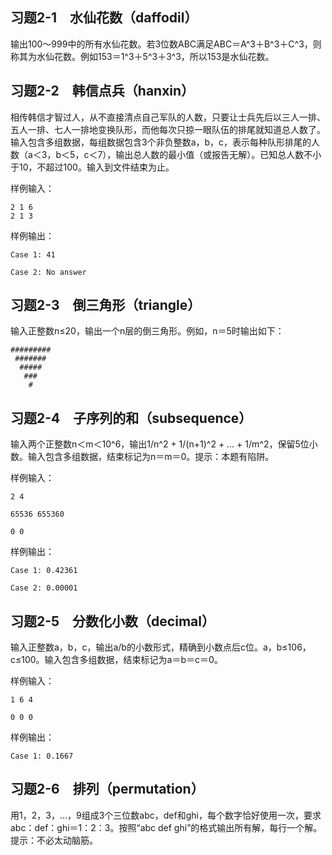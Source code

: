 ## 习题2-1　水仙花数（daffodil）

输出100～999中的所有水仙花数。若3位数ABC满足ABC＝A^3＋B^3＋C^3，则称其为水仙花数。例如153＝1^3＋5^3＋3^3，所以153是水仙花数。

## 习题2-2　韩信点兵（hanxin）

相传韩信才智过人，从不直接清点自己军队的人数，只要让士兵先后以三人一排、五人一排、七人一排地变换队形，而他每次只掠一眼队伍的排尾就知道总人数了。输入包含多组数据，每组数据包含3个非负整数a，b，c，表示每种队形排尾的人数（a＜3，b＜5，c＜7），输出总人数的最小值（或报告无解）。已知总人数不小于10，不超过100。输入到文件结束为止。

样例输入：
```
2 1 6 
2 1 3
```
样例输出：
```
Case 1: 41

Case 2: No answer
```

## 习题2-3　倒三角形（triangle）

输入正整数n≤20，输出一个n层的倒三角形。例如，n＝5时输出如下：
```
#########
 #######
  #####
   ###
    #
```

## 习题2-4　子序列的和（subsequence）

输入两个正整数n＜m＜10^6，输出1/n^2 + 1/(n+1)^2 + … + 1/m^2，保留5位小数。输入包含多组数据，结束标记为n＝m＝0。提示：本题有陷阱。

样例输入：
```
2 4

65536 655360

0 0
```
样例输出：
```
Case 1: 0.42361

Case 2: 0.00001
```

## 习题2-5　分数化小数（decimal）

输入正整数a，b，c，输出a/b的小数形式，精确到小数点后c位。a，b≤106，c≤100。输入包含多组数据，结束标记为a＝b＝c＝0。

样例输入：
```
1 6 4

0 0 0
```
样例输出：
```
Case 1: 0.1667
```

## 习题2-6　排列（permutation）
用1，2，3，…，9组成3个三位数abc，def和ghi，每个数字恰好使用一次，要求abc：def：ghi＝1：2：3。按照“abc def ghi”的格式输出所有解，每行一个解。提示：不必太动脑筋。
